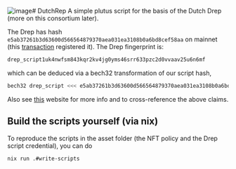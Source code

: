 ![image](https://github.com/user-attachments/assets/f87f8d7d-5e6a-4a4b-adad-5b827120072d)# DutchRep
A simple plutus script for the basis of the Dutch Drep (more on this consortium later).

The Drep has hash `e5ab37261b3d63600d566564879370aea031ea3108b0a6bd8cef58aa` on mainnet (this [transaction](https://cexplorer.io/tx/a37a8fd3d2bc6d92e7d9e370f70e106dfc06cb22cf081192bc7bfafcdf73c2a8/script#data) registered it). The Drep fingerprint is:
```bash
drep_script1uk4nwfsm843kqr2kv4jg0yms46srr633pzc2d0vvaav25u6n6mf
```
which can be deduced via a bech32 transformation of our script hash,
```bash
bech32 drep_script <<< e5ab37261b3d63600d566564879370aea031ea3108b0a6bd8cef58aa
```
Also see [this](https://www.1694.io/en/dreps/drep1uk4nwfsm843kqr2kv4jg0yms46srr633pzc2d0vvaav25ncwj8g) website for more info and to cross-reference the above claims. 

## Build the scripts yourself (via nix)
To reproduce the scripts in the asset folder (the NFT policy and the Drep script credential), you can do
```bash
nix run .#write-scripts
```
